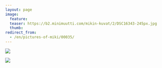 ```yaml
---
layout: page
image:
  feature:
  teaser: https://b2.minimuutti.com/mikin-kuvat/2/DSC16343-245px.jpg
  thumb:
redirect_from:
  - /en/pictures-of-miki/00035/
---
```


![](https://b2.minimuutti.com/mikin-kuvat/2/DSC16371-800px.jpg)

![](https://b2.minimuutti.com/mikin-kuvat/2/DSC16343-800px.jpg)
